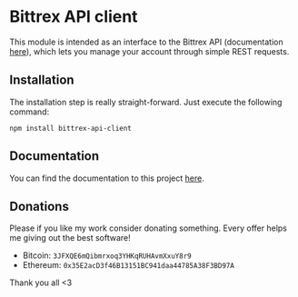 # Bittrex API client

This module is intended as an interface to the Bittrex API (documentation [here](https://bittrex.com/home/api)), which
lets you manage your account through simple REST requests.

## Installation

The installation step is really straight-forward. Just execute the following command:

```npm install bittrex-api-client```

## Documentation
You can find the documentation to this project [here](https://luzzif.github.io/node-bittrex-api-client/).

## Donations
Please if you like my work consider donating something. Every offer helps me giving out the best software!

- Bitcoin: ```3JFXQE6mQibmrxoq3YHKqRUHAvmXxuY8r9```
- Ethereum: ```0x35E2acD3f46B13151BC941daa44785A38F3BD97A```

Thank you all <3